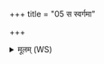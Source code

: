 +++
title = "05 स स्वर्गमा"

+++
<details><summary>मूलम् (WS)</summary>

स स्वर्गमा रोहति यत्रादस्त्रिदिवं दिवः ।  
हिरण्यज्योतिषं कृत्वा यो ददाति शतौदनाम् ॥ ६ ॥
</details>